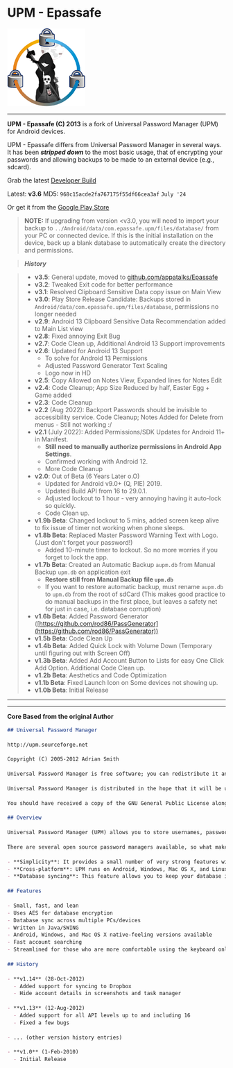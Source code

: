 # UPM - Epassafe

![logo](https://github.com/appatalks/Epassafe/blob/main/app/src/main/res/drawable/logo.png?raw=true)

---

**UPM - Epassafe (C) 2013** is a fork of Universal Password Manager (UPM) for Android devices.

UPM - Epassafe differs from Universal Password Manager in several ways. It has been ***stripped down*** to the most basic usage, that of encrypting your passwords and allowing backups to be made to an external device (e.g., sdcard).

Grab the latest [Developer Build](https://github.com/appatalks/Epassafe/raw/main/app/build/outputs/apk/debug/app-debug.apk)

Latest: **v3.6** MD5: ```968c15acde2fa767175f55df66cea3af``` ```July '24```

Or get it from the [Google Play Store](https://play.google.com/store/apps/details?id=com.epassafe.upm&pcampaignid=web_share)

> **NOTE:**
> If upgrading from version <v3.0, you will need to import your backup to `../Android/data/com.epassafe.upm/files/database/` from your PC or connected device. If this is the initial installation on the device, back up a blank database to automatically create the directory and permissions.

> ***History***

> - **v3.5**: General update, moved to [github.com/appatalks/Epassafe](https://github.com/appatalks/Epassafe)
> - **v3.2**: Tweaked Exit code for better performance
> - **v3.1**: Resolved Clipboard Sensitive Data copy issue on Main View
> - **v3.0**: Play Store Release Candidate: Backups stored in `Android/data/com.epassafe.upm/files/database`, permissions no longer needed
> - **v2.9**: Android 13 Clipboard Sensitive Data Recommendation added to Main List view
> - **v2.8**: Fixed annoying Exit Bug
> - **v2.7**: Code Clean up, Additional Android 13 Support improvements
> - **v2.6**: Updated for Android 13 Support
>   - To solve for Android 13 Permissions
>   - Adjusted Password Generator Text Scaling
>   - Logo now in HD
> - **v2.5**: Copy Allowed on Notes View, Expanded lines for Notes Edit
> - **v2.4**: Code Cleanup; App Size Reduced by half, Easter Egg + Game added
> - **v2.3**: Code Cleanup
> - **v2.2** (Aug 2022): Backport Passwords should be invisible to accessibility service. Code Cleanup; Notes Added for Delete from menus - Still not working :/
> - **v2.1** (July 2022): Added Permissions/SDK Updates for Android 11+ in Manifest.
>   - **Still need to manually authorize permissions in Android App Settings**.
>   - Confirmed working with Android 12.
>   - More Code Cleanup
> - **v2.0**: Out of Beta (6 Years Later o.O)
>   - Updated for Android v9.0+ (Q, PIE) 2019.
>   - Updated Build API from 16 to 29.0.1.
>   - Adjusted lockout to 1 hour - very annoying having it auto-lock so quickly.
>   - Code Clean up.
> - **v1.9b Beta**: Changed lockout to 5 mins, added screen keep alive to fix issue of timer not working when phone sleeps.
> - **v1.8b Beta**: Replaced Master Password Warning Text with Logo. (Just don't forget your password!)
>   - Added 10-minute timer to lockout. So no more worries if you forget to lock the app.
> - **v1.7b Beta**: Created an Automatic Backup `aupm.db` from Manual Backup `upm.db` on application exit
>   - **Restore still from Manual Backup file `upm.db`**
>   - If you want to restore automatic backup, must rename `aupm.db` to `upm.db` from the root of sdCard
>     (This makes good practice to do manual backups in the first place, but leaves a safety net for just in case, i.e. database corruption)
> - **v1.6b Beta**: Added Password Generator ([https://github.com/rod86/PassGenerator](https://github.com/rod86/PassGenerator))
> - **v1.5b Beta**: Code Clean Up
> - **v1.4b Beta**: Added Quick Lock with Volume Down (Temporary until figuring out with Screen Off)
> - **v1.3b Beta**: Added Add Account Button to Lists for easy One Click Add Option. Additional Code Clean up.
> - **v1.2b Beta**: Aesthetics and Code Optimization
> - **v1.1b Beta**: Fixed Launch Icon on Some devices not showing up.
> - **v1.0b Beta**: Initial Release

---

---

**Core Based from the original Author**

```md
## Universal Password Manager

http://upm.sourceforge.net

Copyright (C) 2005-2012 Adrian Smith

Universal Password Manager is free software; you can redistribute it and/or modify it under the terms of the GNU General Public License as published by the Free Software Foundation; either version 2 of the License, or (at your option) any later version.

Universal Password Manager is distributed in the hope that it will be useful, but WITHOUT ANY WARRANTY; without even the implied warranty of MERCHANTABILITY or FITNESS FOR A PARTICULAR PURPOSE. See the GNU General Public License for more details.

You should have received a copy of the GNU General Public License along with Universal Password Manager; if not, write to the Free Software Foundation, Inc., 51 Franklin St, Fifth Floor, Boston, MA 02110-1301, USA

## Overview

Universal Password Manager (UPM) allows you to store usernames, passwords, URLs, and generic notes in an encrypted database protected by one master password.

There are several open source password managers available, so what makes UPM different? Its three strongest features are:

- **Simplicity**: It provides a small number of very strong features with no clutter.
- **Cross-platform**: UPM runs on Android, Windows, Mac OS X, and Linux.
- **Database syncing**: This feature allows you to keep your database in sync across several PCs/devices using either Dropbox or an HTTP location.

## Features

- Small, fast, and lean
- Uses AES for database encryption
- Database sync across multiple PCs/devices
- Written in Java/SWING
- Android, Windows, and Mac OS X native-feeling versions available
- Fast account searching
- Streamlined for those who are more comfortable using the keyboard only

## History

- **v1.14** (28-Oct-2012)
  - Added support for syncing to Dropbox
  - Hide account details in screenshots and task manager

- **v1.13** (12-Aug-2012)
  - Added support for all API levels up to and including 16
  - Fixed a few bugs

- ... (other version history entries)

- **v1.0** (1-Feb-2010)
  - Initial Release
```
